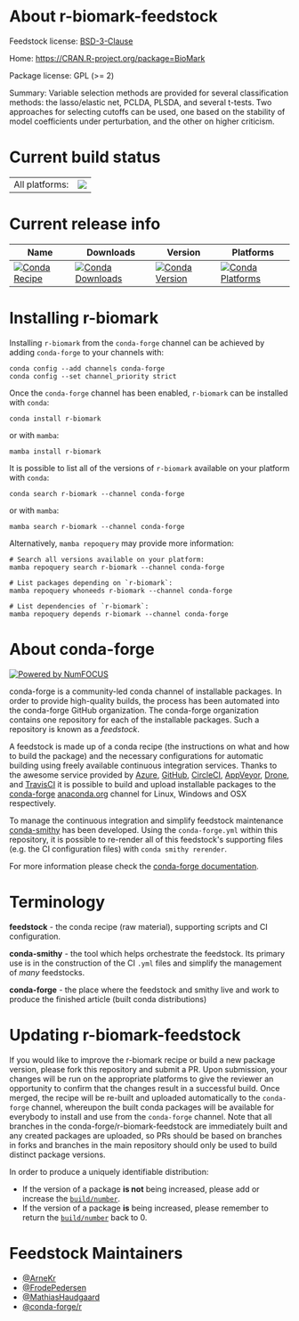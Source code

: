 About r-biomark-feedstock
=========================

Feedstock license: [BSD-3-Clause](https://github.com/conda-forge/r-biomark-feedstock/blob/main/LICENSE.txt)

Home: https://CRAN.R-project.org/package=BioMark

Package license: GPL (>= 2)

Summary: Variable selection methods are provided for several classification methods: the lasso/elastic net, PCLDA, PLSDA, and several t-tests. Two approaches for selecting cutoffs can be used, one based on the stability of model coefficients under perturbation, and the other on higher criticism.

Current build status
====================


<table><tr><td>All platforms:</td>
    <td>
      <a href="https://dev.azure.com/conda-forge/feedstock-builds/_build/latest?definitionId=3359&branchName=main">
        <img src="https://dev.azure.com/conda-forge/feedstock-builds/_apis/build/status/r-biomark-feedstock?branchName=main">
      </a>
    </td>
  </tr>
</table>

Current release info
====================

| Name | Downloads | Version | Platforms |
| --- | --- | --- | --- |
| [![Conda Recipe](https://img.shields.io/badge/recipe-r--biomark-green.svg)](https://anaconda.org/conda-forge/r-biomark) | [![Conda Downloads](https://img.shields.io/conda/dn/conda-forge/r-biomark.svg)](https://anaconda.org/conda-forge/r-biomark) | [![Conda Version](https://img.shields.io/conda/vn/conda-forge/r-biomark.svg)](https://anaconda.org/conda-forge/r-biomark) | [![Conda Platforms](https://img.shields.io/conda/pn/conda-forge/r-biomark.svg)](https://anaconda.org/conda-forge/r-biomark) |

Installing r-biomark
====================

Installing `r-biomark` from the `conda-forge` channel can be achieved by adding `conda-forge` to your channels with:

```
conda config --add channels conda-forge
conda config --set channel_priority strict
```

Once the `conda-forge` channel has been enabled, `r-biomark` can be installed with `conda`:

```
conda install r-biomark
```

or with `mamba`:

```
mamba install r-biomark
```

It is possible to list all of the versions of `r-biomark` available on your platform with `conda`:

```
conda search r-biomark --channel conda-forge
```

or with `mamba`:

```
mamba search r-biomark --channel conda-forge
```

Alternatively, `mamba repoquery` may provide more information:

```
# Search all versions available on your platform:
mamba repoquery search r-biomark --channel conda-forge

# List packages depending on `r-biomark`:
mamba repoquery whoneeds r-biomark --channel conda-forge

# List dependencies of `r-biomark`:
mamba repoquery depends r-biomark --channel conda-forge
```


About conda-forge
=================

[![Powered by
NumFOCUS](https://img.shields.io/badge/powered%20by-NumFOCUS-orange.svg?style=flat&colorA=E1523D&colorB=007D8A)](https://numfocus.org)

conda-forge is a community-led conda channel of installable packages.
In order to provide high-quality builds, the process has been automated into the
conda-forge GitHub organization. The conda-forge organization contains one repository
for each of the installable packages. Such a repository is known as a *feedstock*.

A feedstock is made up of a conda recipe (the instructions on what and how to build
the package) and the necessary configurations for automatic building using freely
available continuous integration services. Thanks to the awesome service provided by
[Azure](https://azure.microsoft.com/en-us/services/devops/), [GitHub](https://github.com/),
[CircleCI](https://circleci.com/), [AppVeyor](https://www.appveyor.com/),
[Drone](https://cloud.drone.io/welcome), and [TravisCI](https://travis-ci.com/)
it is possible to build and upload installable packages to the
[conda-forge](https://anaconda.org/conda-forge) [anaconda.org](https://anaconda.org/)
channel for Linux, Windows and OSX respectively.

To manage the continuous integration and simplify feedstock maintenance
[conda-smithy](https://github.com/conda-forge/conda-smithy) has been developed.
Using the ``conda-forge.yml`` within this repository, it is possible to re-render all of
this feedstock's supporting files (e.g. the CI configuration files) with ``conda smithy rerender``.

For more information please check the [conda-forge documentation](https://conda-forge.org/docs/).

Terminology
===========

**feedstock** - the conda recipe (raw material), supporting scripts and CI configuration.

**conda-smithy** - the tool which helps orchestrate the feedstock.
                   Its primary use is in the construction of the CI ``.yml`` files
                   and simplify the management of *many* feedstocks.

**conda-forge** - the place where the feedstock and smithy live and work to
                  produce the finished article (built conda distributions)


Updating r-biomark-feedstock
============================

If you would like to improve the r-biomark recipe or build a new
package version, please fork this repository and submit a PR. Upon submission,
your changes will be run on the appropriate platforms to give the reviewer an
opportunity to confirm that the changes result in a successful build. Once
merged, the recipe will be re-built and uploaded automatically to the
`conda-forge` channel, whereupon the built conda packages will be available for
everybody to install and use from the `conda-forge` channel.
Note that all branches in the conda-forge/r-biomark-feedstock are
immediately built and any created packages are uploaded, so PRs should be based
on branches in forks and branches in the main repository should only be used to
build distinct package versions.

In order to produce a uniquely identifiable distribution:
 * If the version of a package **is not** being increased, please add or increase
   the [``build/number``](https://docs.conda.io/projects/conda-build/en/latest/resources/define-metadata.html#build-number-and-string).
 * If the version of a package **is** being increased, please remember to return
   the [``build/number``](https://docs.conda.io/projects/conda-build/en/latest/resources/define-metadata.html#build-number-and-string)
   back to 0.

Feedstock Maintainers
=====================

* [@ArneKr](https://github.com/ArneKr/)
* [@FrodePedersen](https://github.com/FrodePedersen/)
* [@MathiasHaudgaard](https://github.com/MathiasHaudgaard/)
* [@conda-forge/r](https://github.com/conda-forge/r/)

